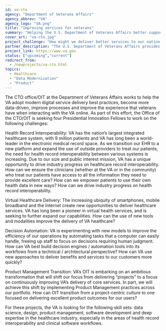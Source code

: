 ```yaml
---
id: va-cto
agency: "Department of Veterans Affairs"
agency_abbrev: "VA"
agency_logo: "VA.png"
title: "Improving services for veterans"
summary: "Helping the U.S. Department of Veterans Affairs better support veterans transitioning from military to civilian life, improving data sharing to enable medical research and improved health outcomes for veterans, and reducing the processing time for medical claims"
cover_art: "va-cto.jpg"
project_challenge: "How might we deliver better services to our nation's veterans?"
partner_description: "The U.S. Department of Veterans Affairs provides near-comprehensive healthcare services to eligible military veterans at VA medical centers and outpatient clinics located throughout the country; several non-healthcare benefits including disability compensation, vocational rehabilitation, education assistance, home loans, and life insurance; and provides burial and memorial benefits to eligible veterans and family members at 135 national cemeteries."
project_link: https://www.va.gov
status: ["upcoming","current"]
redirect_from:
  - /newprojects/va-cto.html
topics:
  - Healthcare
  - "Data Modernization"
  - "Product"
---
```

The CTO office/OIT at the Department of Veterans Affairs works to help the VA adopt modern digital service delivery best practices, become more data-driven, improve processes and improve the experience that veterans have when interacting with the VA online. As part of this effort, the Office of the CTO/OIT is seeking four Presidential Innovation Fellows to work on the following challenges:

Health Record Interoperability: VA has the nation’s largest integrated healthcare system, with 9 million patients and VA has long been a world-leader in the electronic medical record space. As we transition our EHR to a new platform and expand the use of outside providers to treat our patients, the need for health record interoperability between various systems is increasing. Due to our size and public interest mission, VA has a unique opportunity to drive industry progress on healthcare record interoperability. How can we ensure the clinicians (whether at the VA or in the community) who treat our patients have access to all the information they need to provide excellent care? How can we empower patients to use their own health data in new ways? How can we drive industry progress on health record interoperability.

Virtual Healthcare Delivery: The increasing ubiquity of smartphones, mobile broadband and the Internet create new opportunities to deliver healthcare services. VA has long been a pioneer in virtual health services, and is seeking to further expand our capabilities. How can the use of new tools and modalities improve the delivery of VA healthcare?

Decision Automation: VA is experimenting with new models to improve the efficiency of our operations by automating tasks that a computer can easily handle, freeing up staff to focus on decisions requiring human judgment. How can VA best build decision engines / automation tools into its workflows from a technical / architectural perspective? How can VA use new approaches to deliver benefits and services to our customers more quickly?

Product Management Transition: VA’s OIT is embarking on an ambitious transformation that will shift our focus from delivering “projects” to a focus on continuously improving VA’s delivery of core services. In part, we will achieve this shift by implementing Product Management practices across our portfolio. How can OIT transition from a project-centric culture to one focused on delivering excellent product outcomes for our users?

For these projects, the VA is looking for the following skill sets: data science, design, product management, software development and deep expertise in the healthcare industry, especially in the areas of health record interoperability and clinical software workflows.
